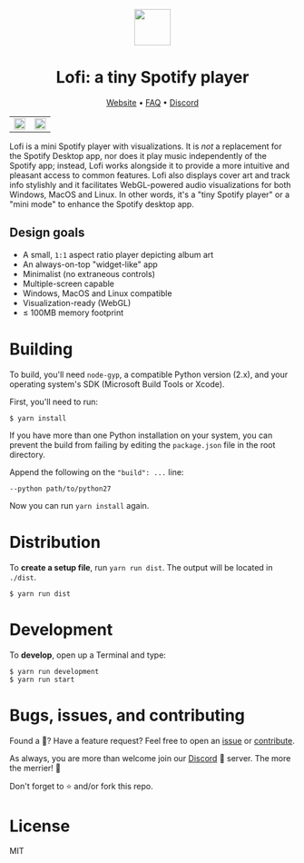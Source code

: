 <p align="center">
  <img height="64" src="https://raw.githubusercontent.com/dvx/lofi/master/icon.png">
</p>

<h1 align="center"><strong>Lofi: a tiny Spotify player</strong></h1>

<p align="center">
  <a target="_blank" href="https://www.lofi.rocks">Website</a> • <a target="_blank" href="https://www.lofi.rocks/help">FAQ</a> • <a target="_blank" href="https://discord.gg/YuH9UJk">Discord</a>
</p>

<table width="100%">
  <tr>
    <td width="50%"><img width="100%" src="https://www.lofi.rocks/min.jpg"></td>
    <td width="50%"><img width="100%" src="https://www.lofi.rocks/vis.gif"></td>
  </tr>
</table>

Lofi is a mini Spotify player with visualizations. It is _not_ a replacement for the Spotify Desktop app, nor does it play music independently of the Spotify app; instead, Lofi works alongside it to provide a more intuitive and pleasant access to common features. Lofi also displays cover art and track info stylishly and it facilitates WebGL-powered audio visualizations for both Windows, MacOS and Linux. In other words, it's a "tiny Spotify player" or a "mini mode" to enhance the Spotify desktop app.

## Design goals

- A small, `1:1` aspect ratio player depicting album art
- An always-on-top "widget-like" app
- Minimalist (no extraneous controls)
- Multiple-screen capable
- Windows, MacOS and Linux compatible
- Visualization-ready (WebGL)
- ≤ 100MB memory footprint

# Building

To build, you'll need `node-gyp`, a compatible Python version (2.x), and your operating system's SDK (Microsoft Build Tools or Xcode).

First, you'll need to run:

```
$ yarn install
```

If you have more than one Python installation on your system, you can prevent the build from failing by editing the `package.json` file in the root directory.

Append the following on the `"build": ...` line:

```
--python path/to/python27
```

Now you can run `yarn install` again.

# Distribution

To **create a setup file**, run `yarn run dist`. The output will be located in `./dist`.

```
$ yarn run dist
```

# Development

To **develop**, open up a Terminal and type:

```
$ yarn run development
$ yarn run start
```

# Bugs, issues, and contributing

Found a 🐛? Have a feature request? Feel free to open an [issue](https://github.com/dvx/lofi/issues) or [contribute](https://github.com/dvx/lofi).

As always, you are more than welcome join our [Discord](https://discord.gg/YuH9UJk) 🎤 server. The more the merrier! 🎉

Don't forget to ⭐ and/or fork this repo.

# License

MIT
